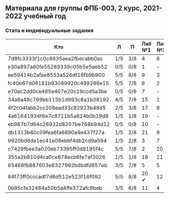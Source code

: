   ## Материала для группы ФПБ-003, 2 курс, 2021-2022 учебный год

### Стата и индивидуальные задания

| Кто    | Л    | П  | Лаб №1 | Лаб №2 | Лаб №3 |
| ------------- |------|-----|-----|-----|-----|
| 7d8fc3333f1c0c6635aea2fbecabb0ac | 1/5 | 3/8 | 4 | 6 | 3 |
| e30a897a60fe55289339c05b5e5aeb52 | 0/5 | 0/8 | 1 | - | - |
| ee59414b2afae8553a526df16fb9b900 | 5/5 | 8/8 | 9 | 3 | 4 |
| fc40b67d08181b93089920c499286e15 | 5/5 | 7/8 | 8 | 2 | 16 |
| e70ac2dd0ce485e407e20c19ccd5a3be | 0/5 | 0/8 | 7 | - | - |
| 34a6a48c799bb115b1d993c8a1b38192 | 4/5 | 7/8 | 15 | 1 | 8 |
| 4f2c04fabb2cc208ead33c82923b48d5 | 2/5 | 3/8 | 17 | 8 | 19 |
| 4a61641934f6e7c8711b5a624b0b19d9 | 1/5 | 1/8 | 19 | - | - |
| eb987b7d64c26932d8207be768b94d12 | 0/5 | 0/8 | 10 | - | - |
| db1313b60c09fea6fa6890a9e437f27a | 1/5 | 2/8 | 21 | 9 | 13 |
| 9920bd8da1ec41e08ebbf4db2cd9a594 | 1/5 | 2/8 | 3 | 7 | 20 |
| c7429fbee3a020eb73395ff0d9195f4c | 5/5 | 7/8 | 2 | 10 | 12 |
| 355a2b810d4ca0ce878ecb6fe7af3026 | 1/5 | 1/8 | 18 | 11 | 6 |
| 65468fb887603e6327992bdbdfd657eb | 3/5 | 7/8 | 5 | 5 | 7 |
| 84f73ff0cccadf7d6d512e523f16f092 | 5/5 | 8/8 | 20 &#10004; | 12 | в разработке... |
| 0b95cfe32484a50b5a4ffe372afc8beb | 3/5 | 6/8 | 11 | 4 | 9 |

